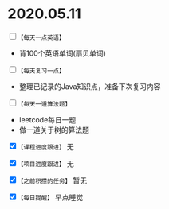 # 2020.05.11

<input type="checkbox"/>```【每天一点英语】```
* 背100个英语单词(扇贝单词)

<input type="checkbox"/>```【每天复习一点】```
* 整理已记录的Java知识点，准备下次复习内容

<input type="checkbox"/>```【每天一道算法题】```
* leetcode每日一题 
* 做一道关于树的算法题

<input type="checkbox" checked="checked"/>```【课程进度跟进】```
无

<input type="checkbox" checked="checked"/>```【项目进度跟进】```
无

<input type="checkbox" checked="checked"/>```【之前积攒的任务】```
暂无

<input type="checkbox" checked="checked"/>```【每日提醒】```
 早点睡觉
